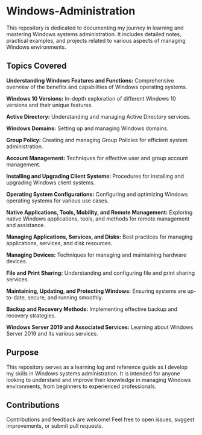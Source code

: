 # Windows-Administration
This repository is dedicated to documenting my journey in learning and mastering Windows systems administration. It includes detailed notes, practical examples, and projects related to various aspects of managing Windows environments.

## Topics Covered
**Understanding Windows Features and Functions:** Comprehensive overview of the benefits and capabilities of Windows operating systems.

**Windows 10 Versions:** In-depth exploration of different Windows 10 versions and their unique features.

**Active Directory:** Understanding and managing Active Directory services.

**Windows Domains:** Setting up and managing Windows domains.

**Group Policy:** Creating and managing Group Policies for efficient system administration.

**Account Management:** Techniques for effective user and group account management.

**Installing and Upgrading Client Systems:** Procedures for installing and upgrading Windows client systems.

**Operating System Configurations:** Configuring and optimizing Windows operating systems for various use cases.

**Native Applications, Tools, Mobility, and Remote Management:** Exploring native Windows applications, tools, and methods for remote management and assistance.

**Managing Applications, Services, and Disks:** Best practices for managing applications, services, and disk resources.

**Managing Devices:** Techniques for managing and maintaining hardware devices.

**File and Print Sharing:** Understanding and configuring file and print sharing services.

**Maintaining, Updating, and Protecting Windows:** Ensuring systems are up-to-date, secure, and running smoothly.

**Backup and Recovery Methods:** Implementing effective backup and recovery strategies.

**Windows Server 2019 and Associated Services:** Learning about Windows Server 2019 and its various services.

## Purpose
This repository serves as a learning log and reference guide as I develop my skills in Windows systems administration. It is intended for anyone looking to understand and improve their knowledge in managing Windows environments, from beginners to experienced professionals.

## Contributions
Contributions and feedback are welcome! Feel free to open issues, suggest improvements, or submit pull requests.

